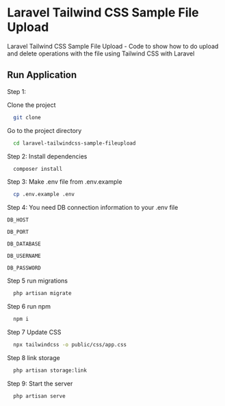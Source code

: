 # Laravel Tailwind CSS Sample File Upload
Laravel Tailwind CSS Sample File Upload - Code to show how to do upload and delete operations with the file using Tailwind CSS with Laravel

## Run Application

Step 1: 

Clone the project

```bash
  git clone 
```
Go to the project directory

```bash
  cd laravel-tailwindcss-sample-fileupload
```

Step 2: Install dependencies

```bash
  composer install
```


Step 3: Make .env file from .env.example

```bash
  cp .env.example .env
```

Step 4: You need DB connection information to your .env file

`DB_HOST`

`DB_PORT`

`DB_DATABASE`

`DB_USERNAME`

`DB_PASSWORD`

Step 5 run migrations

```bash
  php artisan migrate
```

Step 6 run npm

```bash
  npm i
```

Step 7 Update CSS

```bash
  npx tailwindcss -o public/css/app.css
```

Step 8 link storage

```bash
  php artisan storage:link
```

Step 9: Start the server

```bash
  php artisan serve
```